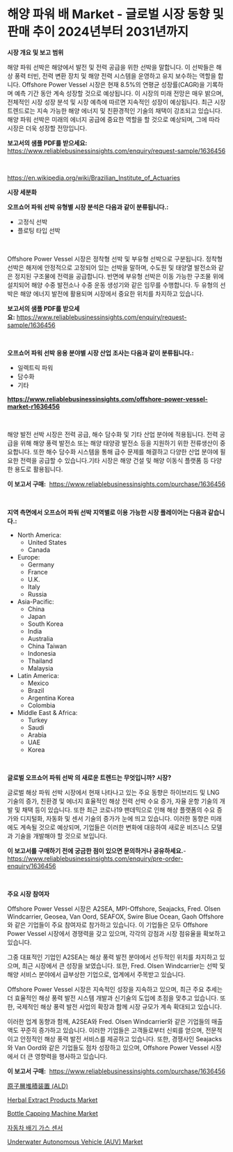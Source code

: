 <p><h1>해양 파워 배 Market - 글로벌 시장 동향 및 판매 추이 2024년부터 2031년까지</h1></p><p><strong>시장 개요 및 보고 범위</strong></p>
<p><p>해양 파워 선박은 해양에서 발전 및 전력 공급을 위한 선박을 말합니다. 이 선박들은 해상 풍력 터빈, 전력 변환 장치 및 해양 전력 시스템을 운영하고 유지 보수하는 역할을 합니다. Offshore Power Vessel 시장은 현재 8.5%의 연평균 성장률(CAGR)을 기록하며 예측 기간 동안 계속 성장할 것으로 예상됩니다. 이 시장의 미래 전망은 매우 밝으며, 전체적인 시장 성장 분석 및 시장 예측에 따르면 지속적인 성장이 예상됩니다. 최근 시장 트렌드로는 지속 가능한 해양 에너지 및 친환경적인 기술의 채택이 강조되고 있습니다. 해양 파워 선박은 미래의 에너지 공급에 중요한 역할을 할 것으로 예상되며, 그에 따라 시장은 더욱 성장할 전망입니다.</p></p>
<p><strong>보고서의 샘플 PDF를 받으세요:</strong> <a href="https://www.reliablebusinessinsights.com/enquiry/request-sample/1636456">https://www.reliablebusinessinsights.com/enquiry/request-sample/1636456</a></p>
<p>&nbsp;</p>
<p><a href="https://en.wikipedia.org/wiki/Brazilian_Institute_of_Actuaries">https://en.wikipedia.org/wiki/Brazilian_Institute_of_Actuaries</a></p>
<p><strong>시장 세분화</strong></p>
<p><strong>오프쇼어 파워 선박 유형별 시장 분석은 다음과 같이 분류됩니다.:</strong></p>
<p><ul><li>고정식 선박</li><li>플로팅 타입 선박</li></ul></p>
<p>&nbsp;</p>
<p><p>Offshore Power Vessel 시장은 정착형 선박 및 부유형 선박으로 구분됩니다. 정착형 선박은 해저에 안정적으로 고정되어 있는 선박을 말하며, 수도원 및 태양열 발전소와 같은 정지된 구조물에 전력을 공급합니다. 반면에 부유형 선박은 이동 가능한 구조물 위에 설치되어 해양 수중 발전소나 수중 운동 생성기와 같은 임무를 수행합니다. 두 유형의 선박은 해양 에너지 발전에 활용되며 시장에서 중요한 위치를 차지하고 있습니다.</p></p>
<p><strong>보고서의 샘플 PDF를 받으세요:</strong>&nbsp;<a href="https://www.reliablebusinessinsights.com/enquiry/request-sample/1636456">https://www.reliablebusinessinsights.com/enquiry/request-sample/1636456</a></p>
<p>&nbsp;</p>
<p><strong> 오프쇼어 파워 선박 응용 분야별 시장 산업 조사는 다음과 같이 분류됩니다.:</strong></p>
<p><ul><li>일렉트릭 파워</li><li>담수화</li><li>기타</li></ul></p>
<p><strong><a href="https://www.reliablebusinessinsights.com/offshore-power-vessel-market-r1636456">https://www.reliablebusinessinsights.com/offshore-power-vessel-market-r1636456</a></strong></p>
<p>&nbsp;</p>
<p><p>해양 발전 선박 시장은 전력 공급, 해수 담수화 및 기타 산업 분야에 적용됩니다. 전력 공급을 위해 해양 풍력 발전소 또는 해양 태양광 발전소 등을 지원하기 위한 전류생산이 중요합니다. 또한 해수 담수화 시스템을 통해 급수 문제를 해결하고 다양한 산업 분야에 필요한 전력을 공급할 수 있습니다.기타 시장은 해양 건설 및 해양 이동식 플랫폼 등 다양한 용도로 활용됩니다.</p></p>
<p><strong>이 보고서 구매:</strong>&nbsp; <a href="https://www.reliablebusinessinsights.com/purchase/1636456">https://www.reliablebusinessinsights.com/purchase/1636456</a></p>
<p>&nbsp;</p>
<p><strong>지역 측면에서 오프쇼어 파워 선박 지역별로 이용 가능한 시장 플레이어는 다음과 같습니다.:</strong></p>
<p><ul>
    <li>
        North America:
        <ul>
            <li>United States</li>
            <li>Canada</li>
        </ul>
    </li>
    <li>
        Europe:
        <ul>
            <li>Germany</li>
            <li>France</li>
            <li>U.K.</li>
            <li>Italy</li>
            <li>Russia</li>
        </ul>
    </li>
    <li>
        Asia-Pacific:
        <ul>
            <li>China</li>
            <li>Japan</li>
            <li>South Korea</li>
            <li>India</li>
            <li>Australia</li>
            <li>China Taiwan</li>
            <li>Indonesia</li>
            <li>Thailand</li>
            <li>Malaysia</li>
        </ul>
    </li>
    <li>
        Latin America:
        <ul>
            <li>Mexico</li>
            <li>Brazil</li>
            <li>Argentina Korea</li>
            <li>Colombia</li>
        </ul>
    </li>
    <li>
        Middle East & Africa:
        <ul>
            <li>Turkey</li>
            <li>Saudi</li>
            <li>Arabia</li>
            <li>UAE</li>
            <li>Korea</li>
        </ul>
    </li>
    </ul></p>
<p>&nbsp;</p>
<p><strong>글로벌 오프쇼어 파워 선박 의 새로운 트렌드는 무엇입니까? 시장?</strong></p>
<p><p>글로벌 해상 파워 선박 시장에서 현재 나타나고 있는 주요 동향은 하이브리드 및 LNG 기술의 증가, 친환경 및 에너지 효율적인 해상 전력 선박 수요 증가, 자율 운항 기술의 개발 및 채택 등이 있습니다. 또한 최근 코로나19 팬데믹으로 인해 해상 플랫폼의 수요 증가와 디지털화, 자동화 및 센서 기술의 증가가 눈에 띄고 있습니다. 이러한 동향은 미래에도 계속될 것으로 예상되며, 기업들은 이러한 변화에 대응하여 새로운 비즈니스 모델과 기술을 개발해야 할 것으로 보입니다.</p></p>
<p><strong>이 보고서를 구매하기 전에 궁금한 점이 있으면 문의하거나 공유하세요.</strong>- <a href="https://www.reliablebusinessinsights.com/enquiry/pre-order-enquiry/1636456">https://www.reliablebusinessinsights.com/enquiry/pre-order-enquiry/1636456</a></p>
<p>&nbsp;</p>
<p><strong>주요 시장 참여자</strong></p>
<p><p>Offshore Power Vessel 시장은 A2SEA, MPI-Offshore, Seajacks, Fred. Olsen Windcarrier, Geosea, Van Oord, SEAFOX, Swire Blue Ocean, Gaoh Offshore와 같은 기업들이 주요 참여자로 참가하고 있습니다. 이 기업들은 모두 Offshore Power Vessel 시장에서 경쟁력을 갖고 있으며, 각각의 강점과 시장 점유율을 확보하고 있습니다.</p><p>그중 대표적인 기업인 A2SEA는 해상 풍력 발전 분야에서 선두적인 위치를 차지하고 있으며, 최근 시장에서 큰 성장을 보였습니다. 또한, Fred. Olsen Windcarrier는 선박 및 해양 서비스 분야에서 급부상한 기업으로, 업계에서 주목받고 있습니다. </p><p>Offshore Power Vessel 시장은 지속적인 성장을 지속하고 있으며, 최근 주요 추세는 더 효율적인 해상 풍력 발전 시스템 개발과 신기술의 도입에 초점을 맞추고 있습니다. 또한, 국제적인 해상 풍력 발전 사업의 확장과 함께 시장 규모가 계속 확대되고 있습니다.</p><p>이러한 업계 동향과 함께, A2SEA와 Fred. Olsen Windcarrier와 같은 기업들의 매출액도 꾸준히 증가하고 있습니다. 이러한 기업들은 고객들로부터 신뢰를 얻으며, 전문적이고 안정적인 해상 풍력 발전 서비스를 제공하고 있습니다. 또한, 경쟁사인 Seajacks와 Van Oord와 같은 기업들도 점차 성장하고 있으며, Offshore Power Vessel 시장에서 더 큰 영향력을 행사하고 있습니다.</p></p>
<p><strong>이 보고서 구매:</strong>&nbsp;&nbsp;<a href="https://www.reliablebusinessinsights.com/purchase/1636456">https://www.reliablebusinessinsights.com/purchase/1636456</a></p>
<p><p><a href="https://medium.com/@carolynsparkly/%E5%8E%9F%E5%AD%90%E5%B1%A4%E6%88%90%E9%95%B7%E8%A3%85%E7%BD%AE-ald-%E5%B8%82%E5%A0%B4%E5%8B%95%E6%85%8B%E3%81%A8%E6%88%90%E9%95%B7%E8%A6%81%E5%9B%A0%E3%82%92%E5%88%86%E6%9E%90%E3%81%97-2024%E5%B9%B4%E3%81%8B%E3%82%892031%E5%B9%B4%E3%81%BE%E3%81%A7%E3%81%AE%E4%BA%88%E6%B8%AC%E3%82%92%E8%A1%8C%E3%81%86-4835e10b8d14">原子層堆積装置 (ALD)</a></p><p><a href="https://github.com/kufem1/Market-Research-Report-List-3/blob/main/herbal-extract-products-market.md">Herbal Extract Products Market</a></p><p><a href="https://issuu.com/reportprime-2/docs/bottle-capping-machine-market-size-2030.pptx">Bottle Capping Machine Market</a></p><p><a href="https://medium.com/@harrymoreno266/%EC%9E%90%EB%8F%99%EC%B0%A8-%EB%B0%B0%EA%B8%B0-%EA%B0%80%EC%8A%A4-%EC%84%BC%EC%84%9C-%EC%8B%9C%EC%9E%A5-%EC%A0%90%EC%9C%A0%EC%9C%A8-%ED%81%AC%EA%B8%B0-%EB%8F%99%ED%96%A5-%EC%97%85%EC%A2%85-%EB%B6%84%EC%84%9D-%EB%B3%B4%EA%B3%A0%EC%84%9C-%EC%A0%81%EC%9A%A9-%EB%B6%84%EC%95%BC-%EC%83%81%EC%97%85%EC%9A%A9-%EC%B0%A8%EB%9F%89-%EC%8A%B9%EC%9A%A9%EC%B0%A8-%EC%9C%A0%ED%98%95-%EC%82%B0%EC%86%8C-%EB%9E%8C%EB%8B%A4-%EC%84%BC%EC%84%9C-%EB%85%B9%EC%8A%A4-%EC%84%BC%EC%84%9C-%EB%AF%B8%EB%A6%BD%EC%9E%90-%EB%AC%BC%EC%A7%88-%EC%84%BC%EC%84%9C-%EC%B0%A8%EB%8F%99-%EC%95%95%EB%A0%A5-99345f518322">자동차 배기 가스 센서</a></p><p><a href="https://www.linkedin.com/pulse/underwater-autonomous-vehicle-auv-market-centers-aspects-growth-akgbe">Underwater Autonomous Vehicle (AUV) Market</a></p></p>